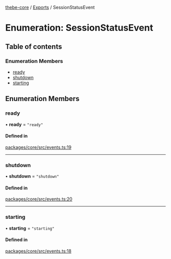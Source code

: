 [thebe-core](../README.md) / [Exports](../modules.md) / SessionStatusEvent

# Enumeration: SessionStatusEvent

## Table of contents

### Enumeration Members

- [ready](SessionStatusEvent.md#ready)
- [shutdown](SessionStatusEvent.md#shutdown)
- [starting](SessionStatusEvent.md#starting)

## Enumeration Members

### ready

• **ready** = ``"ready"``

#### Defined in

[packages/core/src/events.ts:19](https://github.com/executablebooks/thebe/blob/807ffe4/packages/core/src/events.ts#L19)

___

### shutdown

• **shutdown** = ``"shutdown"``

#### Defined in

[packages/core/src/events.ts:20](https://github.com/executablebooks/thebe/blob/807ffe4/packages/core/src/events.ts#L20)

___

### starting

• **starting** = ``"starting"``

#### Defined in

[packages/core/src/events.ts:18](https://github.com/executablebooks/thebe/blob/807ffe4/packages/core/src/events.ts#L18)
